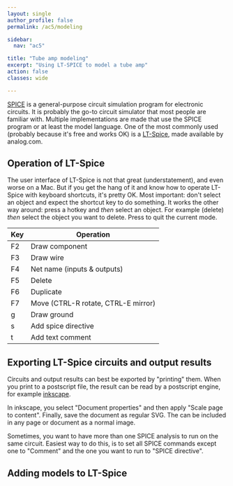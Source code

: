 ```yaml
---
layout: single
author_profile: false
permalink: /ac5/modeling

sidebar:
  nav: "ac5"

title: "Tube amp modeling"
excerpt: "Using LT-SPICE to model a tube amp"
action: false
classes: wide

---
```

[SPICE](https://en.wikipedia.org/wiki/SPICE) is a general-purpose circuit simulation program for electronic circuits. It is probably the go-to circuit simulator that most people are familiar with. Multiple implementations are made that use the SPICE program or at least the model language. One of the most commonly used (probably because it's free and works OK) is a [LT-Spice](https://www.analog.com/en/design-center/design-tools-and-calculators/ltspice-simulator.html), made available by analog.com.

## Operation of LT-Spice
The user interface of LT-Spice is not that great (understatement), and even worse on a Mac. But if you get the hang of it and know how to operate LT-Spice with keyboard shortcuts, it's pretty OK. Most important: don't select an object and expect the shortcut key to do something. It works the other way around: press a hotkey and *then* select an object. For example <F5> (delete) *then* select the object you want to delete. Press <ESC> to quit the current mode.

|Key|Operation|
|---|---------|
| F2| Draw component |
| F3| Draw wire |
| F4| Net name (inputs & outputs)|
| F5| Delete |
| F6| Duplicate |
| F7| Move (CTRL-R rotate, CTRL-E mirror) |
| g | Draw ground |
| s | Add spice directive |
| t | Add text comment |

## Exporting LT-Spice circuits and output results
Circuits and output results can best be exported by "printing" them. When you print to a postscript file, the result can be read by a postscript engine, for example [inkscape](https://inkscape.org).

In inkscape, you select "Document properties" and then apply "Scale page to content". Finally, save the document as regular SVG. The can be included in any page or document as a normal image.

Sometimes, you want to have more than one SPICE analysis to run on the same circuit. Easiest way to do this, is to set all SPICE commands except one to "Comment" and the one you want to run to "SPICE directive".

## Adding models to LT-Spice
